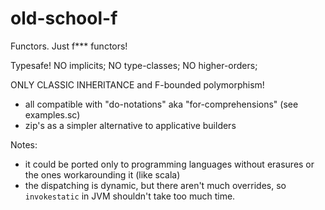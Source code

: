 # old-school-f
Functors. Just f*** functors! 

Typesafe! NO implicits; NO type-classes; NO higher-orders;

ONLY CLASSIC INHERITANCE and F-bounded polymorphism!

- all compatible with "do-notations" aka "for-comprehensions" (see examples.sc) 
- zip's as a simpler alternative to applicative builders

Notes: 

- it could be ported only to programming languages without erasures or the ones workarounding it (like scala)
- the dispatching is dynamic, but there aren't much overrides, so `invokestatic` in JVM shouldn't take too much time.

